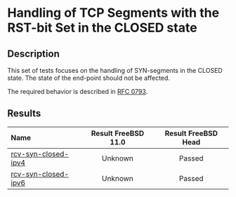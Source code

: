 # Handling of TCP Segments with the RST-bit Set in the CLOSED state

## Description
This set of tests focuses on the handling of SYN-segments in the CLOSED state.
The state of the end-point should not be affected.

The required behavior is described in [RFC 0793](https://tools.ietf.org/html/rfc793#section-3.9).

## Results

| Name                                                                                                                                                             | Result FreeBSD 11.0 | Result FreeBSD Head |
|:-----------------------------------------------------------------------------------------------------------------------------------------------------------------|:-------------------:|:-------------------:|
|[rcv-syn-closed-ipv4](rcv-syn-closed-ipv4.pkt "Ensure that the reception of a SYN-segment in the CLOSED state does trigger the sending of a RST-ACK-segment")     | Unknown             | Passed              |
|[rcv-syn-closed-ipv6](rcv-syn-closed-ipv6.pkt "Ensure that the reception of a SYN-segment in the CLOSED state does trigger the sending of a RST-ACK-segment")     | Unknown             | Passed              |
